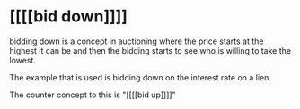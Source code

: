# [[[[bid down]]]]


bidding down is a concept in auctioning where the price starts at the highest it can be and then the bidding starts to see who is willing to take the lowest. 

The example that is used is bidding down on the interest rate on a lien. 

The counter concept to this is "[[[[bid up]]]]"
